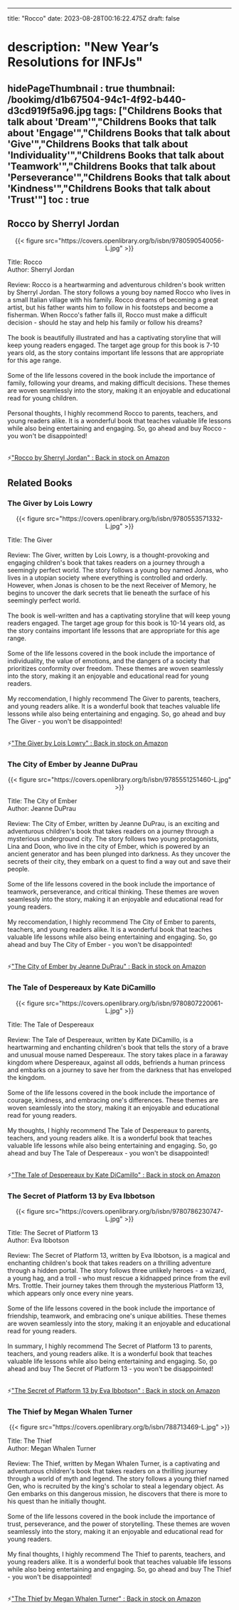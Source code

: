 
---
title: "Rocco"
date: 2023-08-28T00:16:22.475Z
draft: false
# description: "New Year’s Resolutions for INFJs"
hidePageThumbnail : true
thumbnail: /bookimg/d1b67504-94c1-4f92-b440-d3cd919f5a96.jpg
tags: ["Childrens Books that talk about 'Dream'","Childrens Books that talk about 'Engage'","Childrens Books that talk about 'Give'","Childrens Books that talk about 'Individuality'","Childrens Books that talk about 'Teamwork'","Childrens Books that talk about 'Perseverance'","Childrens Books that talk about 'Kindness'","Childrens Books that talk about 'Trust'"]
toc : true
---
## Rocco by Sherryl Jordan

<center>
{{< figure src="https://covers.openlibrary.org/b/isbn/9780590540056-L.jpg" >}}
</center>

Title: Rocco</br>
Author: Sherryl Jordan</br></br>
Review: Rocco is a heartwarming and adventurous children's book written by Sherryl Jordan. The story follows a young boy named Rocco who lives in a small Italian village with his family. Rocco dreams of becoming a great artist, but his father wants him to follow in his footsteps and become a fisherman. When Rocco's father falls ill, Rocco must make a difficult decision - should he stay and help his family or follow his dreams?</br></br>
The book is beautifully illustrated and has a captivating storyline that will keep young readers engaged. The target age group for this book is 7-10 years old, as the story contains important life lessons that are appropriate for this age range.</br></br>
Some of the life lessons covered in the book include the importance of family, following your dreams, and making difficult decisions. These themes are woven seamlessly into the story, making it an enjoyable and educational read for young children.</br></br>
Personal thoughts, I highly recommend Rocco to parents, teachers, and young readers alike. It is a wonderful book that teaches valuable life lessons while also being entertaining and engaging. So, go ahead and buy Rocco - you won't be disappointed!</br></br>

<p>⚡<a id="aflink" href="https://www.amazon.com/gp/search?ie=UTF8&tag=klayu00-20&linkCode=ur2&linkId=6639bed89a8ad8dd2705e40644eb43d3&camp=1789&creative=9325&index=books&keywords=Rocco by Sherryl Jordan" class="one" target="_blank" title='"Rocco by Sherryl Jordan" : Back in stock on Amazon'>"Rocco by Sherryl Jordan" : Back in stock on Amazon</a></p>

## Related Books
### The Giver by Lois Lowry
<center>
{{< figure src="https://covers.openlibrary.org/b/isbn/9780553571332-L.jpg" >}}
</center>

Title: The Giver</br></br>
Review: The Giver, written by Lois Lowry, is a thought-provoking and engaging children's book that takes readers on a journey through a seemingly perfect world. The story follows a young boy named Jonas, who lives in a utopian society where everything is controlled and orderly. However, when Jonas is chosen to be the next Receiver of Memory, he begins to uncover the dark secrets that lie beneath the surface of his seemingly perfect world.</br></br>
The book is well-written and has a captivating storyline that will keep young readers engaged. The target age group for this book is 10-14 years old, as the story contains important life lessons that are appropriate for this age range.</br></br>
Some of the life lessons covered in the book include the importance of individuality, the value of emotions, and the dangers of a society that prioritizes conformity over freedom. These themes are woven seamlessly into the story, making it an enjoyable and educational read for young readers.</br></br>
My reccomendation, I highly recommend The Giver to parents, teachers, and young readers alike. It is a wonderful book that teaches valuable life lessons while also being entertaining and engaging. So, go ahead and buy The Giver - you won't be disappointed!</br></br>

<p>⚡<a id="aflink" href="https://www.amazon.com/gp/search?ie=UTF8&tag=klayu00-20&linkCode=ur2&linkId=6639bed89a8ad8dd2705e40644eb43d3&camp=1789&creative=9325&index=books&keywords=The Giver by Lois Lowry" class="one" target="_blank" title='"The Giver by Lois Lowry" : Back in stock on Amazon'>"The Giver by Lois Lowry" : Back in stock on Amazon</a></p>

### The City of Ember by Jeanne DuPrau
<center>
{{< figure src="https://covers.openlibrary.org/b/isbn/9785551251460-L.jpg" >}}
</center>

Title: The City of Ember</br>
Author: Jeanne DuPrau</br></br>
Review: The City of Ember, written by Jeanne DuPrau, is an exciting and adventurous children's book that takes readers on a journey through a mysterious underground city. The story follows two young protagonists, Lina and Doon, who live in the city of Ember, which is powered by an ancient generator and has been plunged into darkness. As they uncover the secrets of their city, they embark on a quest to find a way out and save their people.</br></br>
Some of the life lessons covered in the book include the importance of teamwork, perseverance, and critical thinking. These themes are woven seamlessly into the story, making it an enjoyable and educational read for young readers.</br></br>
My reccomendation, I highly recommend The City of Ember to parents, teachers, and young readers alike. It is a wonderful book that teaches valuable life lessons while also being entertaining and engaging. So, go ahead and buy The City of Ember - you won't be disappointed!</br></br>

<p>⚡<a id="aflink" href="https://www.amazon.com/gp/search?ie=UTF8&tag=klayu00-20&linkCode=ur2&linkId=6639bed89a8ad8dd2705e40644eb43d3&camp=1789&creative=9325&index=books&keywords=The City of Ember by Jeanne DuPrau" class="one" target="_blank" title='"The City of Ember by Jeanne DuPrau" : Back in stock on Amazon'>"The City of Ember by Jeanne DuPrau" : Back in stock on Amazon</a></p>

### The Tale of Despereaux by Kate DiCamillo
<center>
{{< figure src="https://covers.openlibrary.org/b/isbn/9780807220061-L.jpg" >}}
</center>

Title: The Tale of Despereaux</br></br>
Review: The Tale of Despereaux, written by Kate DiCamillo, is a heartwarming and enchanting children's book that tells the story of a brave and unusual mouse named Despereaux. The story takes place in a faraway kingdom where Despereaux, against all odds, befriends a human princess and embarks on a journey to save her from the darkness that has enveloped the kingdom.</br></br>
Some of the life lessons covered in the book include the importance of courage, kindness, and embracing one's differences. These themes are woven seamlessly into the story, making it an enjoyable and educational read for young readers.</br></br>
My thoughts, I highly recommend The Tale of Despereaux to parents, teachers, and young readers alike. It is a wonderful book that teaches valuable life lessons while also being entertaining and engaging. So, go ahead and buy The Tale of Despereaux - you won't be disappointed!</br></br>

<p>⚡<a id="aflink" href="https://www.amazon.com/gp/search?ie=UTF8&tag=klayu00-20&linkCode=ur2&linkId=6639bed89a8ad8dd2705e40644eb43d3&camp=1789&creative=9325&index=books&keywords=The Tale of Despereaux by Kate DiCamillo" class="one" target="_blank" title='"The Tale of Despereaux by Kate DiCamillo" : Back in stock on Amazon'>"The Tale of Despereaux by Kate DiCamillo" : Back in stock on Amazon</a></p>

### The Secret of Platform 13 by Eva Ibbotson
<center>
{{< figure src="https://covers.openlibrary.org/b/isbn/9780786230747-L.jpg" >}}
</center>

Title: The Secret of Platform 13</br>
Author: Eva Ibbotson</br></br>
Review: The Secret of Platform 13, written by Eva Ibbotson, is a magical and enchanting children's book that takes readers on a thrilling adventure through a hidden portal. The story follows three unlikely heroes - a wizard, a young hag, and a troll - who must rescue a kidnapped prince from the evil Mrs. Trottle. Their journey takes them through the mysterious Platform 13, which appears only once every nine years.</br></br>
Some of the life lessons covered in the book include the importance of friendship, teamwork, and embracing one's unique abilities. These themes are woven seamlessly into the story, making it an enjoyable and educational read for young readers.</br></br>
In summary, I highly recommend The Secret of Platform 13 to parents, teachers, and young readers alike. It is a wonderful book that teaches valuable life lessons while also being entertaining and engaging. So, go ahead and buy The Secret of Platform 13 - you won't be disappointed!</br></br>

<p>⚡<a id="aflink" href="https://www.amazon.com/gp/search?ie=UTF8&tag=klayu00-20&linkCode=ur2&linkId=6639bed89a8ad8dd2705e40644eb43d3&camp=1789&creative=9325&index=books&keywords=The Secret of Platform 13 by Eva Ibbotson" class="one" target="_blank" title='"The Secret of Platform 13 by Eva Ibbotson" : Back in stock on Amazon'>"The Secret of Platform 13 by Eva Ibbotson" : Back in stock on Amazon</a></p>

### The Thief by Megan Whalen Turner
<center>
{{< figure src="https://covers.openlibrary.org/b/isbn/788713469-L.jpg" >}}
</center>

Title: The Thief</br>
Author: Megan Whalen Turner</br></br>
Review: The Thief, written by Megan Whalen Turner, is a captivating and adventurous children's book that takes readers on a thrilling journey through a world of myth and legend. The story follows a young thief named Gen, who is recruited by the king's scholar to steal a legendary object. As Gen embarks on this dangerous mission, he discovers that there is more to his quest than he initially thought.</br></br>
Some of the life lessons covered in the book include the importance of trust, perseverance, and the power of storytelling. These themes are woven seamlessly into the story, making it an enjoyable and educational read for young readers.</br></br>
My final thoughts, I highly recommend The Thief to parents, teachers, and young readers alike. It is a wonderful book that teaches valuable life lessons while also being entertaining and engaging. So, go ahead and buy The Thief - you won't be disappointed!</br></br>

<p>⚡<a id="aflink" href="https://www.amazon.com/gp/search?ie=UTF8&tag=klayu00-20&linkCode=ur2&linkId=6639bed89a8ad8dd2705e40644eb43d3&camp=1789&creative=9325&index=books&keywords=The Thief by Megan Whalen Turner" class="one" target="_blank" title='"The Thief by Megan Whalen Turner" : Back in stock on Amazon'>"The Thief by Megan Whalen Turner" : Back in stock on Amazon</a></p>
